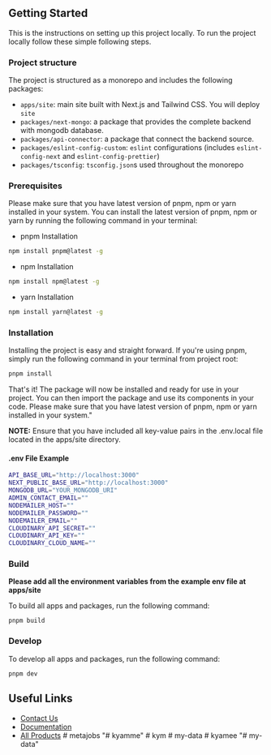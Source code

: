 ## Getting Started

This is the instructions on setting up this project locally.
To run the project locally follow these simple following steps.

### Project structure

The project is structured as a monorepo and includes the following packages:

-   `apps/site`: main site built with Next.js and Tailwind CSS. You will deploy `site`
-   `packages/next-mongo`: a package that provides the complete backend with mongodb database.
-   `packages/api-connector`: a package that connect the backend source.
-   `packages/eslint-config-custom`: `eslint` configurations (includes `eslint-config-next` and `eslint-config-prettier`)
-   `packages/tsconfig`: `tsconfig.json`s used throughout the monorepo

### Prerequisites

Please make sure that you have latest version of pnpm, npm or yarn installed in your system. You can install the latest version of pnpm, npm or yarn by running the following command in your terminal:

-   pnpm Installation

```sh
npm install pnpm@latest -g
```

-   npm Installation

```sh
npm install npm@latest -g
```

-   yarn Installation

```sh
npm install yarn@latest -g
```

### Installation

Installing the project is easy and straight forward. If you're using pnpm, simply run the following command in your terminal from project root:

```sh
pnpm install
```

That's it! The package will now be installed and ready for use in your project. You can then import the package and use its components in your code. Please make sure that you have latest version of pnpm, npm or yarn installed in your system."

<Callout type="info" emoji="ℹ️">
	<strong>NOTE:</strong> Ensure that you have included all key-value pairs in
	the .env.local file located in the apps/site directory.
</Callout>

#### .env File Example

```sh
API_BASE_URL="http://localhost:3000"
NEXT_PUBLIC_BASE_URL="http://localhost:3000"
MONGODB_URL="YOUR_MONGODB_URI"
ADMIN_CONTACT_EMAIL=""
NODEMAILER_HOST=""
NODEMAILER_PASSWORD=""
NODEMAILER_EMAIL=""
CLOUDINARY_API_SECRET=""
CLOUDINARY_API_KEY=""
CLOUDINARY_CLOUD_NAME=""

```

### Build

**Please add all the environment variables from the example env file at apps/site**

To build all apps and packages, run the following command:

```
pnpm build
```

### Develop

To develop all apps and packages, run the following command:

```
pnpm dev
```

## Useful Links

-   [Contact Us](https://jstemplate.net/contact-us)
-   [Documentation](https://docs.jstemplate.net/metajob)
-   [All Products](https://jstemplate.net)
#   m e t a j o b s  
 "# kyamme" 
#   k y m  
 #   m y - d a t a  
 #   k y a m e e  
 "# my-data" 
